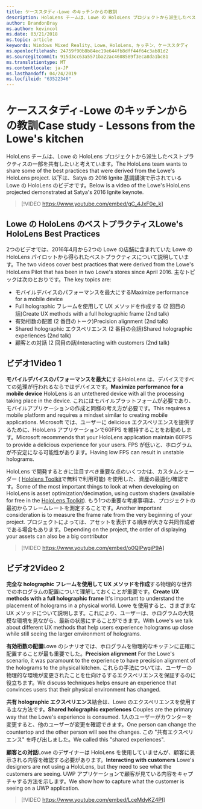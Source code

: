 ```yaml
---
title: ケーススタディ-Lowe のキッチンからの教訓
description: HoloLens チームは、Lowe の HoloLens プロジェクトから派生したベストプラクティスの一部を共有したいと考えています。
author: BrandonBray
ms.author: kevincol
ms.date: 03/21/2018
ms.topic: article
keywords: Windows Mixed Reality、Lowe、HoloLens、キッチン、ケーススタディ
ms.openlocfilehash: 24759f90b8b84ec19e644fb8dff44f64c3ab81d2
ms.sourcegitcommit: 915d3cc63a5571ba22ac4608589f3eca8da1bc81
ms.translationtype: MT
ms.contentlocale: ja-JP
ms.lasthandoff: 04/24/2019
ms.locfileid: "63522346"
---
```

# <a name="case-study---lessons-from-the-lowes-kitchen"></a><span data-ttu-id="e49d4-104">ケーススタディ-Lowe のキッチンからの教訓</span><span class="sxs-lookup"><span data-stu-id="e49d4-104">Case study - Lessons from the Lowe's kitchen</span></span>

<span data-ttu-id="e49d4-105">HoloLens チームは、Lowe の HoloLens プロジェクトから派生したベストプラクティスの一部を共有したいと考えています。</span><span class="sxs-lookup"><span data-stu-id="e49d4-105">The HoloLens team wants to share some of the best practices that were derived from the Lowe's HoloLens project.</span></span> <span data-ttu-id="e49d4-106">以下は、Satya の 2016 Ignite 基調講演で示されている Lowe の HoloLens のビデオです。</span><span class="sxs-lookup"><span data-stu-id="e49d4-106">Below is a video of the Lowe's HoloLens projected demonstrated at Satya's 2016 Ignite keynote.</span></span>
<br>
>[!VIDEO https://www.youtube.com/embed/gC_4JxF0e_k]

## <a name="lowes-hololens-best-practices"></a><span data-ttu-id="e49d4-107">Lowe の HoloLens のベストプラクティス</span><span class="sxs-lookup"><span data-stu-id="e49d4-107">Lowe's HoloLens Best Practices</span></span>

<span data-ttu-id="e49d4-108">2つのビデオでは、2016年4月から2つの Lowe の店舗に含まれていた Lowe の HoloLens パイロットから得られたベストプラクティスについて説明しています。</span><span class="sxs-lookup"><span data-stu-id="e49d4-108">The two videos cover best practices that were derived from the Lowe's HoloLens Pilot that has been in two Lowe's stores since April 2016.</span></span> <span data-ttu-id="e49d4-109">主なトピックは次のとおりです。</span><span class="sxs-lookup"><span data-stu-id="e49d4-109">The key topics are:</span></span>
* <span data-ttu-id="e49d4-110">モバイルデバイスのパフォーマンスを最大にする</span><span class="sxs-lookup"><span data-stu-id="e49d4-110">Maximize performance for a mobile device</span></span>
* <span data-ttu-id="e49d4-111">Full holographic フレームを使用して UX メソッドを作成する (2 回目の話)</span><span class="sxs-lookup"><span data-stu-id="e49d4-111">Create UX methods with a full holographic frame (2nd talk)</span></span>
* <span data-ttu-id="e49d4-112">有効桁数の配置 (2 番目のトーク)</span><span class="sxs-lookup"><span data-stu-id="e49d4-112">Precision alignment (2nd talk)</span></span>
* <span data-ttu-id="e49d4-113">Shared holographic エクスペリエンス (2 番目の会話)</span><span class="sxs-lookup"><span data-stu-id="e49d4-113">Shared holographic experiences (2nd talk)</span></span>
* <span data-ttu-id="e49d4-114">顧客との対話 (2 回目の話)</span><span class="sxs-lookup"><span data-stu-id="e49d4-114">Interacting with customers (2nd talk)</span></span>

## <a name="video-1"></a><span data-ttu-id="e49d4-115">ビデオ1</span><span class="sxs-lookup"><span data-stu-id="e49d4-115">Video 1</span></span>

<span data-ttu-id="e49d4-116">**モバイルデバイスのパフォーマンスを最大に**するHoloLens は、デバイスですべての処理が行われるならではデバイスです。</span><span class="sxs-lookup"><span data-stu-id="e49d4-116">**Maximize performance for a mobile device** HoloLens is an untethered device with all the processing taking place in the device.</span></span> <span data-ttu-id="e49d4-117">これにはモバイルプラットフォームが必要であり、モバイルアプリケーションの作成と同様の考え方が必要です。</span><span class="sxs-lookup"><span data-stu-id="e49d4-117">This requires a mobile platform and requires a mindset similar to creating mobile applications.</span></span> <span data-ttu-id="e49d4-118">Microsoft では、ユーザーに delicious エクスペリエンスを提供するために、HoloLens アプリケーションで60FPS を維持することをお勧めします。</span><span class="sxs-lookup"><span data-stu-id="e49d4-118">Microsoft recommends that your HoloLens application maintain 60FPS to provide a delicious experience for your users.</span></span> <span data-ttu-id="e49d4-119">FPS が低いと、ホログラムが不安定になる可能性があります。</span><span class="sxs-lookup"><span data-stu-id="e49d4-119">Having low FPS can result in unstable holograms.</span></span>

<span data-ttu-id="e49d4-120">HoloLens で開発するときに注目すべき重要な点のいくつかは、カスタムシェーダー ( [Hololens Toolkit](https://github.com/Microsoft/HoloToolkit-Unity)で無料で利用可能) を使用した、資産の最適化/確認です。</span><span class="sxs-lookup"><span data-stu-id="e49d4-120">Some of the most important things to look at when developing on HoloLens is asset optimization/decimation, using custom shaders (available for free in the [HoloLens Toolkit](https://github.com/Microsoft/HoloToolkit-Unity)).</span></span> <span data-ttu-id="e49d4-121">もう1つの重要な考慮事項は、プロジェクトの最初からフレームレートを測定することです。</span><span class="sxs-lookup"><span data-stu-id="e49d4-121">Another important consideration is to measure the frame rate from the very beginning of your project.</span></span> <span data-ttu-id="e49d4-122">プロジェクトによっては、アセットを表示する順序が大きな共同作成者である場合もあります。</span><span class="sxs-lookup"><span data-stu-id="e49d4-122">Depending on the project, the order of displaying your assets can also be a big contributor</span></span>
<br>
>[!VIDEO https://www.youtube.com/embed/o0QIPwgiP9A]

## <a name="video-2"></a><span data-ttu-id="e49d4-123">ビデオ2</span><span class="sxs-lookup"><span data-stu-id="e49d4-123">Video 2</span></span>

<span data-ttu-id="e49d4-124">**完全な holographic フレームを使用して UX メソッドを作成**する物理的な世界でのホログラムの配置について理解しておくことが重要です。</span><span class="sxs-lookup"><span data-stu-id="e49d4-124">**Create UX methods with a full holographic frame** It's important to understand the placement of holograms in a physical world.</span></span> <span data-ttu-id="e49d4-125">Lowe を使用すると、さまざまな UX メソッドについて説明します。これにより、ユーザーは、ホログラムの大規模な環境を見ながら、最新の状態にすることができます。</span><span class="sxs-lookup"><span data-stu-id="e49d4-125">With Lowe's we talk about different UX methods that help users experience holograms up close while still seeing the larger environment of holograms.</span></span>

<span data-ttu-id="e49d4-126">**有効桁数の配置**Lowe のシナリオでは、ホログラムを物理的なキッチンに正確に配置することが最も重要でした。</span><span class="sxs-lookup"><span data-stu-id="e49d4-126">**Precision alignment** For the Lowe's scenario, it was paramount to the experience to have precision alignment of the holograms to the physical kitchen.</span></span> <span data-ttu-id="e49d4-127">これらの手法については、ユーザーの物理的な環境が変更されたことを仕向けるするエクスペリエンスを保証するのに役立ちます。</span><span class="sxs-lookup"><span data-stu-id="e49d4-127">We discuss techniques helps ensure an experience that convinces users that their physical environment has changed.</span></span>

<span data-ttu-id="e49d4-128">**共有 holographic エクスペリエンス**結合は、Lowe のエクスペリエンスを使用する主な方法です。</span><span class="sxs-lookup"><span data-stu-id="e49d4-128">**Shared holographic experiences** Couples are the primary way that the Lowe's experience is consumed.</span></span> <span data-ttu-id="e49d4-129">1人のユーザーがカウンターを変更すると、他のユーザーが変更を確認できます。</span><span class="sxs-lookup"><span data-stu-id="e49d4-129">One person can change the countertop and the other person will see the changes.</span></span> <span data-ttu-id="e49d4-130">この "共有エクスペリエンス" を呼び出しました。</span><span class="sxs-lookup"><span data-stu-id="e49d4-130">We called this "shared experiences".</span></span>

<span data-ttu-id="e49d4-131">**顧客との対話**Lowe のデザイナーは HoloLens を使用していませんが、顧客に表示される内容を確認する必要があります。</span><span class="sxs-lookup"><span data-stu-id="e49d4-131">**Interacting with customers** Lowe's designers are not using a HoloLens, but they need to see what the customers are seeing.</span></span> <span data-ttu-id="e49d4-132">UWP アプリケーションで顧客が見ている内容をキャプチャする方法を示します。</span><span class="sxs-lookup"><span data-stu-id="e49d4-132">We show how to capture what the customer is seeing on a UWP application.</span></span>
<br>
>[!VIDEO https://www.youtube.com/embed/LceMdyKZ4PI]
